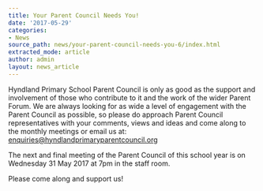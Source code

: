 ```yaml
---
title: Your Parent Council Needs You!
date: '2017-05-29'
categories:
- News
source_path: news/your-parent-council-needs-you-6/index.html
extracted_mode: article
author: admin
layout: news_article
---
```

Hyndland Primary School Parent Council is only as good as the support and involvement of those who contribute to it and the work of the wider Parent Forum. We are always looking for as wide a level of engagement with the Parent Council as possible, so please do approach Parent Council representatives with your comments, views and ideas and come along to the monthly meetings or email us at: [enquiries@hyndlandprimaryparentcouncil.org](mailto:enquiries@hyndlandprimaryparentcouncil.org)

The next and final meeting of the Parent Council of this school year is on Wednesday 31 May 2017 at 7pm in the staff room.

Please come along and support us!
